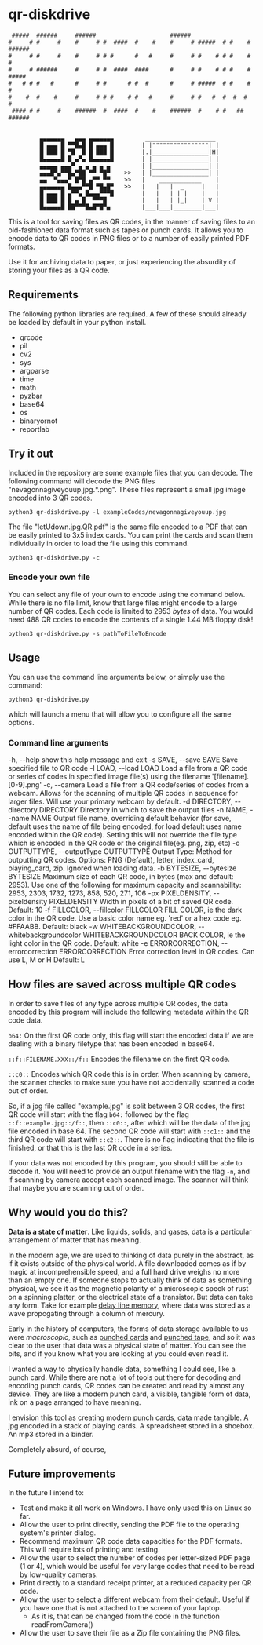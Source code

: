 # qr-diskdrive

```
 #####  ######     ######                     ######                         
#     # #     #    #     # #  ####  #    #    #     # #####  # #    # ###### 
#     # #     #    #     # # #      #   #     #     # #    # # #    # #      
#     # ######     #     # #  ####  ####      #     # #    # # #    # #####  
#   # # #   #      #     # #      # #  #      #     # #####  # #    # #      
#    #  #    #     #     # # #    # #   #     #     # #   #  #  #  #  #      
 #### # #     #    ######  #  ####  #    #    ######  #    # #   ##   ###### 


         ▄▄▄▄▄▄▄   ▄▄▄ ▄▄▄▄▄▄▄         ____________________
         █ ▄▄▄ █ ▀▀█▄█ █ ▄▄▄ █        | |""""""""""""""""| |
         █ ███ █ ▀█  █ █ ███ █        |.|________________|H|
         █▄▄▄▄▄█ █ ▄▀▄ █▄▄▄▄▄█        | |________________| |
         ▄▄▄▄▄ ▄▄▄▀ ▄ ▄ ▄ ▄ ▄         | |________________| |
         ▄▄▄█▀▄▀▀█▄▀██ ▀▀ ▀█▀    >>   | |________________| |
         ▄▄  ▀▄▄▄▀ █▀█ ▄▀▀ ▀▀    >>   |    ____________    |
         ▄▄▄▄▄▄▄ █▄▄▄▀▀█ ▀█▄█▀   >>   |   |   |  _     |   |
         █ ▄▄▄ █ ▄▀▀▄ █▄▄▄▀▀▀█        |   |   | | |    |   |
         █ ███ █ █ ▄ █  ▀▀▀█          |   |   | |_|    | V |
         █▄▄▄▄▄█ ██▀▀▀█▄█▀█▀▄         |___|___|________|___|
```         

This is a tool for saving files as QR codes, in the manner of saving files to
an old-fashioned data format such as tapes or punch cards. It allows you to encode 
data to QR codes in PNG files or to a number of easily printed PDF formats. 

Use it for archiving data to paper, or just experiencing the absurdity of storing
your files as a QR code. 

## Requirements

The following python libraries are required. A few of these should already be loaded by default in your python install. 

- qrcode
- pil
- cv2
- sys
- argparse
- time
- math
- pyzbar
- base64
- os
- binaryornot
- reportlab

## Try it out

Included in the repository are some example files that you can decode. The following command will decode the PNG files "nevagonnagiveyouup.jpg.*.png". These files represent a small jpg image encoded into 3 QR codes. 

`python3 qr-diskdrive.py -l exampleCodes/nevagonnagiveyouup.jpg`

The file "letUdown.jpg.QR.pdf" is the same file encoded to a PDF that can be easily printed to 3x5 index cards. You can print the cards and scan them individually in order to load the file using this command. 

`python3 qr-diskdrive.py -c`

### Encode your own file

You can select any file of your own to encode using the command below. While there is no file limit, know that large files might encode to a large number of QR codes. Each code is limited to 2953 *bytes* of data. You would need 488 QR codes to encode the contents of a single 1.44 MB floppy disk!

`python3 qr-diskdrive.py -s pathToFileToEncode`

## Usage

You can use the command line arguments below, or simply use the command:

`python3 qr-diskdrive.py`

which will launch a menu that will allow you to configure all the same options. 

### Command line arguments

  -h, --help            show this help message and exit
  -s SAVE, --save SAVE  Save specified file to QR code
  -l LOAD, --load LOAD  Load a file from a QR code or series of codes in
                        specified image file(s) using the filename
                        '[filename].[0-9].png'
  -c, --camera          Load a file from a QR code/series of codes from a
                        webcam. Allows for the scanning of multiple QR codes
                        in sequence for larger files. Will use your primary
                        webcam by default.
  -d DIRECTORY, --directory DIRECTORY
                        Directory in which to save the output files
  -n NAME, --name NAME  Output file name, overriding default behavior (for
                        save, default uses the name of file being encoded, for
                        load default uses name encoded within the QR code).
                        Setting this will not override the file type which is
                        encoded in the QR code or the original file(eg. png,
                        zip, etc)
  -o OUTPUTTYPE, --outputType OUTPUTTYPE
                        Output Type: Method for outputting QR codes. Options:
                        PNG (Default), letter, index_card, playing_card, zip.
                        Ignored when loading data.
  -b BYTESIZE, --bytesize BYTESIZE
                        Maximum size of each QR code, in bytes (max and
                        default: 2953). Use one of the following for maximum
                        capacity and scannability: 2953, 2303, 1732, 1273,
                        858, 520, 271, 106
  -px PIXELDENSITY, --pixeldensity PIXELDENSITY
                        Width in pixels of a bit of saved QR code. Default: 10
  -f FILLCOLOR, --fillcolor FILLCOLOR
                        FILL COLOR, ie the dark color in the QR code. Use a
                        basic color name eg. 'red' or a hex code eg. #FFAABB.
                        Default: black
  -w WHITEBACKGROUNDCOLOR, --whitebackgroundcolor WHITEBACKGROUNDCOLOR
                        BACK COLOR, ie the light color in the QR code.
                        Default: white
  -e ERRORCORRECTION, --errorcorrection ERRORCORRECTION
                        Error correction level in QR codes. Can use L, M or H
                        Default: L

## How files are saved across multiple QR codes

In order to save files of any type across multiple QR codes, the data encoded by this program will include the following metadata within the QR code data.

`b64:` On the first QR code only, this flag will start the encoded data if we are dealing with a binary filetype that has been encoded in base64. 

`::f::FILENAME.XXX::/f::` Encodes the filename on the first QR code. 

`::c0::` Encodes which QR code this is in order. When scanning by camera, the scanner checks to make sure you have not accidentally scanned a code out of order. 

So, if a jpg file called "example.jpg" is split between 3 QR codes, the first QR code will start with the flag `b64:` followed by the flag `::f::example.jpg::/f::`, then `::c0::`, after which will be the data of the jpg file encoded in base 64. The second QR code will start with `::c1::` and the third QR code will start with `::c2::`. There is no flag indicating that the file is finished, or that this is the last QR code in a series. 

If your data was not encoded by this program, you should still be able to decode it. You will need to provide an output filename with the flag `-n`, and if scanning by camera accept each scanned image. The scanner will think that maybe you are scanning out of order. 

## Why would you do this?

**Data is a state of matter**. Like liquids, solids, and gases, data is a particular arrangement of matter that has meaning. 

In the modern age, we are used to thinking of data purely in the abstract, as if it exists outside of the physical world. A file downloaded comes as if by magic at incomprehensible speed, and a full hard drive weighs no more than an empty one. If someone stops to actually think of data as something physical, we see it as the magnetic polarity of a microscopic speck of rust on a spinning platter, or the electrical state of a transistor. But data can take any form. Take for example [delay line memory](https://en.wikipedia.org/wiki/Delay_line_memory), where data was stored as a wave propogating through a column of mercury. 

Early in the history of computers, the forms of data storage available to us were *macroscopic*, such as [punched cards](https://en.wikipedia.org/wiki/Punched_card) and [punched tape](https://en.wikipedia.org/wiki/Punched_tape), and so it was clear to the user that data was a physical state of matter. You can see the bits, and if you know what you are looking at you could even read it. 

I wanted a way to physically handle data, something I could see, like a punch card. While there are not a lot of tools out there for decoding and encoding punch cards, QR codes can be created and read by almost any device. They are like a modern punch card, a visible, tangible form of data, ink on a page arranged to have meaning. 

I envision this tool as creating modern punch cards, data made tangible. A jpg encoded in a stack of playing cards. A spreadsheet stored in a shoebox. An mp3 stored in a binder. 

Completely absurd, of course, 

## Future improvements 

In the future I intend to:

- Test and make it all work on Windows. I have only used this on Linux so far. 
- Allow the user to print directly, sending the PDF file to the operating system's printer dialog.
- Recommend maximum QR code data capacities for the PDF formats. This will require lots of printing and testing. 
- Allow the user to select the number of codes per letter-sized PDF page (1 or 4), which would be useful for very large codes that need to be read by low-quality cameras. 
- Print directly to a standard receipt printer, at a reduced capacity per QR code. 
- Allow the user to select a different webcam from their default. Useful if you have one that is not attached to the screen of your laptop. 
    - As it is, that can be changed from the code in the function readFromCamera()
- Allow the user to save their file as a Zip file containing the PNG files. 